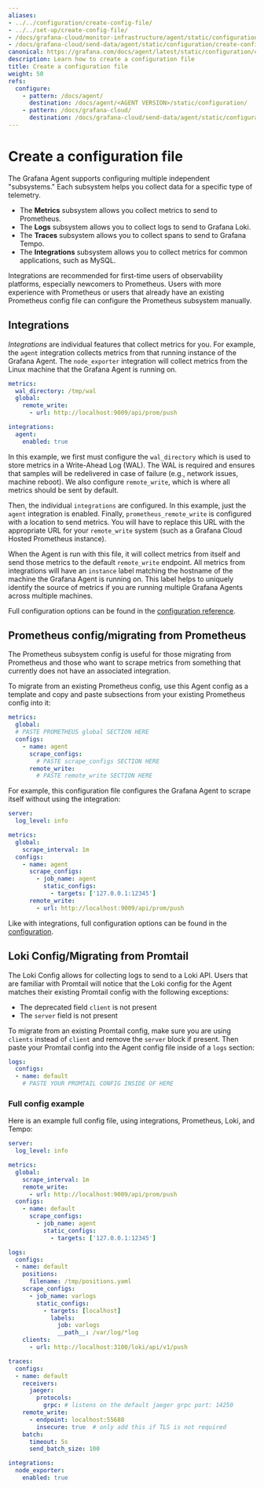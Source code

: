 ```yaml
---
aliases:
- ../../configuration/create-config-file/
- ../../set-up/create-config-file/
- /docs/grafana-cloud/monitor-infrastructure/agent/static/configuration/create-config-file/
- /docs/grafana-cloud/send-data/agent/static/configuration/create-config-file/
canonical: https://grafana.com/docs/agent/latest/static/configuration/create-config-file/
description: Learn how to create a configuration file
title: Create a configuration file
weight: 50
refs:
  configure:
    - pattern: /docs/agent/
      destination: /docs/agent/<AGENT VERSION>/static/configuration/
    - pattern: /docs/grafana-cloud/
      destination: /docs/grafana-cloud/send-data/agent/static/configuration/
---
```


# Create a configuration file

The Grafana Agent supports configuring multiple independent "subsystems." Each
subsystem helps you collect data for a specific type of telemetry.

- The **Metrics** subsystem allows you collect metrics to send to Prometheus.
- The **Logs** subsystem allows you to collect logs to send to Grafana Loki.
- The **Traces** subsystem allows you to collect spans to send to Grafana Tempo.
- The **Integrations** subsystem allows you to collect metrics for common
  applications, such as MySQL.

Integrations are recommended for first-time users of observability platforms,
especially newcomers to Prometheus. Users with more experience with Prometheus
or users that already have an existing Prometheus config file can configure
the Prometheus subsystem manually.

## Integrations

_Integrations_ are individual features that collect metrics for you. For
example, the `agent` integration collects metrics from that running instance of
the Grafana Agent. The `node_exporter` integration will collect metrics from the
Linux machine that the Grafana Agent is running on.

```yaml
metrics:
  wal_directory: /tmp/wal
  global:
    remote_write:
      - url: http://localhost:9009/api/prom/push

integrations:
  agent:
    enabled: true
```

In this example, we first must configure the `wal_directory` which is used to
store metrics in a Write-Ahead Log (WAL). The WAL is required and ensures that samples
will be redelivered in case of failure (e.g., network issues, machine reboot). We
also configure `remote_write`, which is where all metrics should be sent by
default.

Then, the individual `integrations` are configured. In this example, just the
`agent` integration is enabled. Finally, `prometheus_remote_write` is configured
with a location to send metrics. You will have to replace this URL with the
appropriate URL for your `remote_write` system (such as a Grafana Cloud Hosted
Prometheus instance).

When the Agent is run with this file, it will collect metrics from itself and
send those metrics to the default `remote_write` endpoint. All metrics from
integrations will have an `instance` label matching the hostname of the machine
the Grafana Agent is running on. This label helps to uniquely identify the
source of metrics if you are running multiple Grafana Agents across multiple
machines.

Full configuration options can be found in the [configuration reference](ref:configure).

## Prometheus config/migrating from Prometheus

The Prometheus subsystem config is useful for those migrating from Prometheus
and those who want to scrape metrics from something that currently does not have
an associated integration.

To migrate from an existing Prometheus config, use this Agent config as a
template and copy and paste subsections from your existing Prometheus config
into it:

```yaml
metrics:
  global:
  # PASTE PROMETHEUS global SECTION HERE
  configs:
    - name: agent
      scrape_configs:
        # PASTE scrape_configs SECTION HERE
      remote_write:
        # PASTE remote_write SECTION HERE
```

For example, this configuration file configures the Grafana Agent to
scrape itself without using the integration:

```yaml
server:
  log_level: info

metrics:
  global:
    scrape_interval: 1m
  configs:
    - name: agent
      scrape_configs:
        - job_name: agent
          static_configs:
            - targets: ['127.0.0.1:12345']
      remote_write:
        - url: http://localhost:9009/api/prom/push
```

Like with integrations, full configuration options can be found in the
[configuration](ref:configure).

## Loki Config/Migrating from Promtail

The Loki Config allows for collecting logs to send to a Loki API. Users that are
familiar with Promtail will notice that the Loki config for the Agent matches
their existing Promtail config with the following exceptions:

- The deprecated field `client` is not present
- The `server` field is not present

To migrate from an existing Promtail config, make sure you are using `clients`
instead of `client` and remove the `server` block if present. Then paste your
Promtail config into the Agent config file inside of a `logs` section:

```yaml
logs:
  configs:
  - name: default
    # PASTE YOUR PROMTAIL CONFIG INSIDE OF HERE
```

### Full config example

Here is an example full config file, using integrations, Prometheus, Loki, and
Tempo:

```yaml
server:
  log_level: info

metrics:
  global:
    scrape_interval: 1m
    remote_write:
      - url: http://localhost:9009/api/prom/push
  configs:
    - name: default
      scrape_configs:
        - job_name: agent
          static_configs:
            - targets: ['127.0.0.1:12345']

logs:
  configs:
  - name: default
    positions:
      filename: /tmp/positions.yaml
    scrape_configs:
      - job_name: varlogs
        static_configs:
          - targets: [localhost]
            labels:
              job: varlogs
              __path__: /var/log/*log
    clients:
      - url: http://localhost:3100/loki/api/v1/push

traces:
  configs:
  - name: default
    receivers:
      jaeger:
        protocols:
          grpc: # listens on the default jaeger grpc port: 14250
    remote_write:
      - endpoint: localhost:55680
        insecure: true  # only add this if TLS is not required
    batch:
      timeout: 5s
      send_batch_size: 100

integrations:
  node_exporter:
    enabled: true
```

